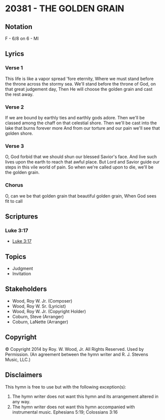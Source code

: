# 20381 - THE GOLDEN GRAIN

## Notation

F - 6/8 on 6 - MI

## Lyrics

### Verse 1

This life is like a vapor spread 'fore eternity, Where we must stand before the throne across the stormy sea. We'll stand before the throne of God, on that great judgement day, Then He will choose the golden grain and cast the rest away.

### Verse 2

If we are bound by earthly ties and earthly gods adore. Then we'll be classed among the chaff on that celestial shore. Then we'll be cast into the lake that burns forever more And from our torture and our pain we'll see that golden shore.

### Verse 3

O, God forbid that we should shun our blessed Savior's face. And live such lives upon the earth to reach that awful place. But Lord and Savior guide our steps in this vile world of pain. So when we're called upon to die, we'll be the golden grain.

### Chorus

O, can we be that golden grain that beautiful golden grain, When God sees fit to call 


## Scriptures

### Luke 3:17

- [Luke 3:17](https://www.biblegateway.com/passage/?search=Luke%203%3A17)


## Topics

- Judgment
- Invitation

## Stakeholders

- Wood, Roy W.  Jr. (Composer)
- Wood, Roy W.  Sr. (Lyricist)
- Wood, Roy W.  Jr. (Copyright Holder)
- Coburn, Steve (Arranger)
- Coburn, LaNette (Arranger)

## Copyright

© Copyright 2014 by Roy. W. Wood, Jr. All Rights Reserved. Used by Permission.
(An agreement between the hymn writer and R. J. Stevens Music, LLC.)

## Disclaimers

This hymn is free to use but with the following exception(s):
1. The hymn writer does not want this hymn and its arrangement altered in any way.
2. The hymn writer does not want this hymn accompanied with instrumental music.
Ephesians 5:19; Colossians 3:16

